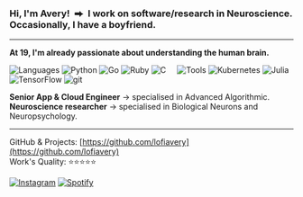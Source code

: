### Hi, I'm Avery! &nbsp;&#11157;&nbsp; I work on software/research in Neuroscience. Occasionally, I have a boyfriend.

----

**At 19, I'm already passionate about understanding the human brain.**

![Languages](https://img.shields.io/static/v1?label=&message=Languages:&color=555&style=flat-square)
![Python](https://img.shields.io/badge/Python-3776AB?style=for-the-badge&logo=python&logoColor=white)
![Go](https://img.shields.io/badge/Go-00ADD8?style=for-the-badge&logo=go&logoColor=white)
![Ruby](https://img.shields.io/badge/ruby-%23CC342D.svg?style=for-the-badge&logo=ruby&logoColor=white)
![C](https://img.shields.io/badge/c-%2300599C.svg?style=for-the-badge&logo=c&logoColor=white)
&nbsp;&nbsp;&nbsp;
![Tools](https://img.shields.io/static/v1?label=&message=Tools:&color=555&style=flat-square)
![Kubernetes](https://img.shields.io/badge/kubernetes-%23326ce5.svg?style=for-the-badge&logo=kubernetes&logoColor=white)
![Julia](https://img.shields.io/badge/-Julia-9558B2?style=for-the-badge&logo=julia&logoColor=white)
![TensorFlow](https://img.shields.io/badge/TensorFlow-%23FF6F00.svg?style=for-the-badge&logo=TensorFlow&logoColor=white)
![git](https://img.shields.io/static/v1?logo=git&label=&message=git&color=111&logoColor=AAA&style=flat-square)

**Senior App & Cloud Engineer** &#8594; specialised in Advanced Algorithmic.
<br/>
**Neuroscience researcher** &#8594; specialised in Biological Neurons and Neuropsychology.

----

GitHub & Projects: [https://github.com/lofiavery](https://github.com/lofiavery)<br>Work's Quality: &#11088;&#11088;&#11088;&#11088;&#11088;

[![Instagram](https://img.shields.io/badge/Instagram-E4405F?style=for-the-badge&logo=instagram&logoColor=white)](https://www.instagram.com/lofiavery/)
[![Spotify](https://img.shields.io/badge/Spotify-1ED760?style=for-the-badge&logo=spotify&logoColor=white)](https://open.spotify.com/user/31477rc7ctl6e7mfr5idxu5fhhym)
